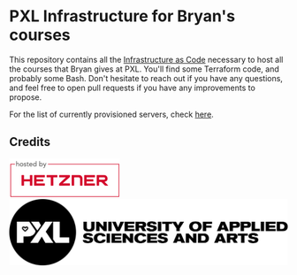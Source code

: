# PXL Infrastructure for Bryan's courses

This repository contains all the [Infrastructure as Code] necessary to host all the courses that Bryan gives at PXL.
You'll find some Terraform code, and probably some Bash.
Don't hesitate to reach out if you have any questions, and feel free to open pull requests if you have any improvements to propose.

For the list of currently provisioned servers, check [here](./docs/servers.md).

[Infrastructure as Code]: https://en.wikipedia.org/wiki/Infrastructure_as_code

## Credits

[![Hosted on Hetzner](./.repo/static/hosted-by-hetzner-200.png)](https://hetzner.cloud/?ref=8EtqOWPO9NhM)
[![PXL Logo](./.repo/static/pxl-university-of-applied-sciences-and-arts.png)](https://www.pxl.be/elektronica-ICT)
